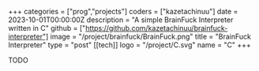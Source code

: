 +++
categories = ["prog","projects"]
coders = ["kazetachinuu"]
date = 2023-10-01T00:00:00Z
description = "A simple BrainFuck Interpreter written in C"
github = ["https://github.com/kazetachinuu/brainfuck-interpreter"]
image = "/project/brainfuck/BrainFuck.png"
title = "BrainFuck Interpreter"
type = "post"
[[tech]]
logo = "/project/C.svg"
name = "C"
+++
<div style="max-width: 900px; margin: 0 auto;">
TODO
</div>




